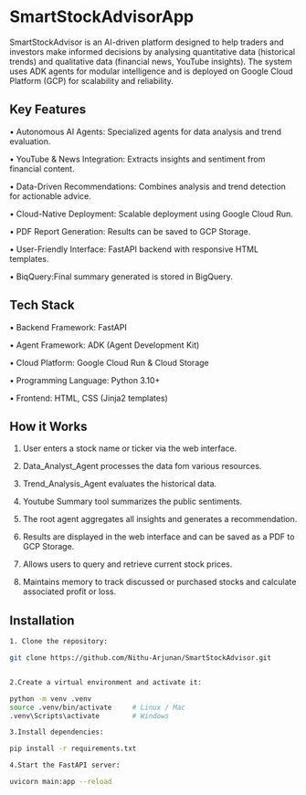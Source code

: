 # SmartStockAdvisorApp


SmartStockAdvisor is an AI-driven platform designed to help traders and investors make informed decisions by analysing quantitative data (historical trends) and qualitative data (financial news, YouTube insights).
The system uses ADK agents for modular intelligence and is deployed on Google Cloud Platform (GCP) for scalability and reliability.

## Key Features

•	Autonomous AI Agents: Specialized agents for data analysis and trend evaluation.

•	YouTube & News Integration: Extracts insights and sentiment from financial content.

•	Data-Driven Recommendations: Combines analysis and trend detection for actionable advice.

•	Cloud-Native Deployment: Scalable deployment using Google Cloud Run.

•	PDF Report Generation: Results can be saved to GCP Storage.

•	User-Friendly Interface: FastAPI backend with responsive HTML templates.

•	BiqQuery:Final summary generated is stored in BigQuery.

## Tech Stack
 
•	Backend Framework: FastAPI

•	Agent Framework: ADK (Agent Development Kit)

•	Cloud Platform: Google Cloud Run & Cloud Storage

•	Programming Language: Python 3.10+

•	Frontend: HTML, CSS (Jinja2 templates)

## How it Works

1.	User enters a stock name or ticker via the web interface.
	
2.	Data_Analyst_Agent processes the data fom various resources.
  
3.	Trend_Analysis_Agent evaluates the historical data.
   
4.	Youtube Summary tool summarizes the public sentiments.
	
5.	The root agent aggregates all insights and generates a recommendation.
	
6.	Results are displayed in the web interface and can be saved as a PDF to GCP Storage.
    
7.	Allows users to query and retrieve current stock prices.
	
8.	Maintains memory to track discussed or purchased stocks and calculate associated profit or loss.



## Installation

```bash
1. Clone the repository:

git clone https://github.com/Nithu-Arjunan/SmartStockAdvisor.git


2.Create a virtual environment and activate it:

python -m venv .venv
source .venv/bin/activate     # Linux / Mac
.venv\Scripts\activate        # Windows

3.Install dependencies:

pip install -r requirements.txt

4.Start the FastAPI server:

uvicorn main:app --reload


